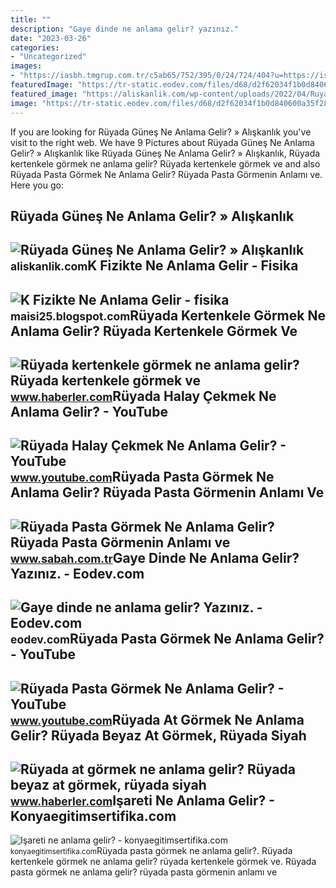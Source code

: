 ```yaml
---
title: ""
description: "Gaye dinde ne anlama gelir? yazınız."
date: "2023-03-26"
categories:
- "Uncategorized"
images:
- "https://iasbh.tmgrup.com.tr/c5ab65/752/395/0/24/724/404?u=https://isbh.tmgrup.com.tr/sbh/2021/08/18/ruyada-pasta-gormek-ne-anlama-gelir-ruyada-pasta-yemek-anlami-nedir-1629290097835.jpg"
featuredImage: "https://tr-static.eodev.com/files/d68/d2f62034f1b0d840600a35f282ed356f.jpg"
featured_image: "https://aliskanlik.com/wp-content/uploads/2022/04/Ruyada-Gunes-Ne-Anlama-Gelir.jpeg"
image: "https://tr-static.eodev.com/files/d68/d2f62034f1b0d840600a35f282ed356f.jpg"
---
```


If you are looking for Rüyada Güneş Ne Anlama Gelir? » Alışkanlık you've visit to the right web. We have 9 Pictures about Rüyada Güneş Ne Anlama Gelir? » Alışkanlık like Rüyada Güneş Ne Anlama Gelir? » Alışkanlık, Rüyada kertenkele görmek ne anlama gelir? Rüyada kertenkele görmek ve and also Rüyada Pasta Görmek Ne Anlama Gelir? Rüyada Pasta Görmenin Anlamı ve. Here you go:

Rüyada Güneş Ne Anlama Gelir? » Alışkanlık
------------------------------------------

 ![Rüyada Güneş Ne Anlama Gelir? » Alışkanlık](https://aliskanlik.com/wp-content/uploads/2022/04/Ruyada-Gunes-Ne-Anlama-Gelir.jpeg) <small>aliskanlik.com</small>K Fizikte Ne Anlama Gelir - Fisika
----------------------------------

 ![K Fizikte Ne Anlama Gelir - fisika](https://p.calameoassets.com/200421173922-7854bb4c194421435081d2b710b41004/p1.jpg) <small>maisi25.blogspot.com</small>Rüyada Kertenkele Görmek Ne Anlama Gelir? Rüyada Kertenkele Görmek Ve
---------------------------------------------------------------------

 ![Rüyada kertenkele görmek ne anlama gelir? Rüyada kertenkele görmek ve](https://i.hbrcdn.com/haber/2020/10/21/ruyada-kertenkele-gormek-ne-anlama-gelir-ruyada-13681653_7166_amp.jpg) <small>www.haberler.com</small>Rüyada Halay Çekmek Ne Anlama Gelir? - YouTube
----------------------------------------------

 ![Rüyada Halay Çekmek Ne Anlama Gelir? - YouTube](https://i.ytimg.com/vi/7a4g9rZI3Vo/maxresdefault.jpg) <small>www.youtube.com</small>Rüyada Pasta Görmek Ne Anlama Gelir? Rüyada Pasta Görmenin Anlamı Ve
--------------------------------------------------------------------

 ![Rüyada Pasta Görmek Ne Anlama Gelir? Rüyada Pasta Görmenin Anlamı ve](https://iasbh.tmgrup.com.tr/c5ab65/752/395/0/24/724/404?u=https://isbh.tmgrup.com.tr/sbh/2021/08/18/ruyada-pasta-gormek-ne-anlama-gelir-ruyada-pasta-yemek-anlami-nedir-1629290097835.jpg) <small>www.sabah.com.tr</small>Gaye Dinde Ne Anlama Gelir? Yazınız. - Eodev.com
------------------------------------------------

 ![Gaye dinde ne anlama gelir? Yazınız. - Eodev.com](https://tr-static.eodev.com/files/d68/d2f62034f1b0d840600a35f282ed356f.jpg) <small>eodev.com</small>Rüyada Pasta Görmek Ne Anlama Gelir? - YouTube
----------------------------------------------

 ![Rüyada Pasta Görmek Ne Anlama Gelir? - YouTube](https://i.ytimg.com/vi/7xSueeL3nMo/maxresdefault.jpg) <small>www.youtube.com</small>Rüyada At Görmek Ne Anlama Gelir? Rüyada Beyaz At Görmek, Rüyada Siyah
----------------------------------------------------------------------

 ![Rüyada at görmek ne anlama gelir? Rüyada beyaz at görmek, rüyada siyah](https://foto.haberler.com/haber/2019/10/30/ruyada-at-gormek-ne-anlama-gelir-12566959_7097_m.jpg) <small>www.haberler.com</small>Işareti Ne Anlama Gelir? - Konyaegitimsertifika.com
---------------------------------------------------

 ![Işareti ne anlama gelir? - konyaegitimsertifika.com](https://konyaegitimsertifika.com/wp-content/uploads/2022/11/Işareti-ne-anlama-gelir.png) <small>konyaegitimsertifika.com</small>Rüyada pasta görmek ne anlama gelir?. Rüyada kertenkele görmek ne anlama gelir? rüyada kertenkele görmek ve. Rüyada pasta görmek ne anlama gelir? rüyada pasta görmenin anlamı ve
